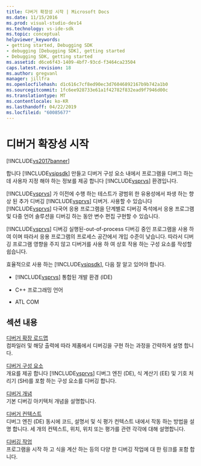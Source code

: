 ```yaml
---
title: 디버거 확장성 시작 | Microsoft Docs
ms.date: 11/15/2016
ms.prod: visual-studio-dev14
ms.technology: vs-ide-sdk
ms.topic: conceptual
helpviewer_keywords:
- getting started, Debugging SDK
- debugging [Debugging SDK], getting started
- Debugging SDK, getting started
ms.assetid: d6ce6f43-1409-4bf7-93cd-f3464ca23504
caps.latest.revision: 18
ms.author: gregvanl
manager: jillfra
ms.openlocfilehash: d1c616c7cf8ed90ec3d76046892167b9b742a1b0
ms.sourcegitcommit: 1fc6ee928733e61a1f42782f832ead9f7946d00c
ms.translationtype: MT
ms.contentlocale: ko-KR
ms.lasthandoff: 04/22/2019
ms.locfileid: "60085677"
---
```

# <a name="getting-started-with-debugger-extensibility"></a>디버거 확장성 시작
[!INCLUDE[vs2017banner](../../includes/vs2017banner.md)]

합니다 [!INCLUDE[vsipsdk](../../includes/vsipsdk-md.md)] 만들고 디버거 구성 요소 내에서 프로그램을 디버그 하는 데 사용자 지정 해야 하는 정보를 제공 합니다 [!INCLUDE[vsprvs](../../includes/vsprvs-md.md)] 환경입니다.  
  
 [!INCLUDE[vsprvs](../../includes/vsprvs-md.md)] 가 이전에 수행 하는 테스트가 광범위 한 유용성에서 파생 하는 향상 된 추가 디버깅 [!INCLUDE[vsprvs](../../includes/vsprvs-md.md)] 디버거. 사용할 수 있습니다 [!INCLUDE[vsprvs](../../includes/vsprvs-md.md)] 다국어 응용 프로그램을 단계별로 디버깅 즉석에서 응용 프로그램 및 다중 언어 솔루션을 디버깅 하는 동안 변수 편집 구현할 수 있습니다.  
  
 [!INCLUDE[vsprvs](../../includes/vsprvs-md.md)] 디버깅 실행된-out-of-process 디버깅 중인 프로그램을 사용 하 여 이며 따라서 응용 프로그램의 프로세스 공간에서 개입 수준이 낮습니다. 따라서 디버깅 프로그램 영향을 주지 않고 디버거를 사용 하 여 상호 작용 하는 구성 요소를 작성할 쉽습니다.  
  
 효율적으로 사용 하는 [!INCLUDE[vsipsdk](../../includes/vsipsdk-md.md)], 다음 잘 알고 있어야 합니다.  
  
- [!INCLUDE[vsprvs](../../includes/vsprvs-md.md)] 통합된 개발 환경 (IDE)  
  
- C++ 프로그래밍 언어  
  
- ATL COM  
  
## <a name="in-this-section"></a>섹션 내용  
 [디버거 확장 로드맵](../../extensibility/debugger/roadmap-for-extending-the-debugger.md)  
 컴파일러 및 해당 출력에 따라 제품에서 디버깅을 구현 하는 과정을 간략하게 설명 합니다.  
  
 [디버거 구성 요소](../../extensibility/debugger/debugger-components.md)  
 개요를 제공 합니다 [!INCLUDE[vsprvs](../../includes/vsprvs-md.md)] 디버그 엔진 (DE), 식 계산기 (EE) 및 기호 처리기 (SH)를 포함 하는 구성 요소를 디버깅 합니다.  
  
 [디버거 개념](../../extensibility/debugger/debugger-concepts.md)  
 기본 디버깅 아키텍처 개념을 설명합니다.  
  
 [디버거 컨텍스트](../../extensibility/debugger/debugger-contexts.md)  
 디버그 엔진 (DE) 동시에 코드, 설명서 및 식 평가 컨텍스트 내에서 작동 하는 방법을 설명 합니다. 세 개의 컨텍스트, 위치, 위치 또는 평가를 관련 각각에 대해 설명합니다.  
  
 [디버깅 작업](../../extensibility/debugger/debugging-tasks.md)  
 프로그램을 시작 하 고 식을 계산 하는 등의 다양 한 디버깅 작업에 대 한 링크를 포함 합니다.
